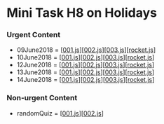 # Mini Task H8 on Holidays
  ### Urgent Content
  - 09June2018 = [[001.js](https://github.com/Gandryeanb/Soal-Liburan/blob/master/09June2018/001.js)][[002.js](https://github.com/Gandryeanb/Soal-Liburan/blob/master/09June2018/002.js)][[003.js](https://github.com/Gandryeanb/Soal-Liburan/blob/master/09June2018/003.js)][[rocket.js](https://github.com/Gandryeanb/Soal-Liburan/blob/master/09June2018/rocket.js)]
  - 10June2018 = [[001.js](https://github.com/Gandryeanb/Soal-Liburan/blob/master/10June2018/001.js)][[002.js](https://github.com/Gandryeanb/Soal-Liburan/blob/master/10June2018/002.js)][[003.js](https://github.com/Gandryeanb/Soal-Liburan/blob/master/10June2018/003.js)][[rocket.js](https://github.com/Gandryeanb/Soal-Liburan/blob/master/10June2018/rocket.js)]
  - 12June2018 = [[001.js](https://github.com/Gandryeanb/Soal-Liburan/blob/master/12June2018/001.js)][[002.js](https://github.com/Gandryeanb/Soal-Liburan/blob/master/12June2018/002.js)][[003.js](https://github.com/Gandryeanb/Soal-Liburan/blob/master/12June2018/003.js)][[rocket.js](https://github.com/Gandryeanb/Soal-Liburan/blob/master/12June2018/rocket.js)]
  - 13June2018 = [[001.js](https://github.com/Gandryeanb/Soal-Liburan/blob/master/13June2018/001.js)][[002.js](https://github.com/Gandryeanb/Soal-Liburan/blob/master/13June2018/002.js)][[003.js](https://github.com/Gandryeanb/Soal-Liburan/blob/master/13June2018/003.js)][[rocket.js](https://github.com/Gandryeanb/Soal-Liburan/blob/master/13June2018/rocket.js)]
  - 14June2018 = [[001.js](https://github.com/Gandryeanb/Soal-Liburan/blob/master/14June2018/001.js)][[002.js](https://github.com/Gandryeanb/Soal-Liburan/blob/master/14June2018/002.js)][[003.js](https://github.com/Gandryeanb/Soal-Liburan/blob/master/14June2018/003.js)][[rocket.js](https://github.com/Gandryeanb/Soal-Liburan/blob/master/14June2018/rocket.js)]
  
  ### Non-urgent Content
  - randomQuiz = [[001.js](https://github.com/Gandryeanb/Soal-Liburan/blob/master/randomQuiz/001.js)][[002.js](https://github.com/Gandryeanb/Soal-Liburan/blob/master/randomQuiz/002.js)]
# 
